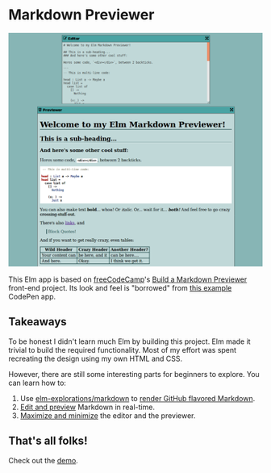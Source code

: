 # Markdown Previewer

![A screenshot of the Markdown Previewer](/markdown-previewer.png)

This Elm app is based on [freeCodeCamp](https://www.freecodecamp.com/)'s
[Build a Markdown Previewer](https://learn.freecodecamp.org/front-end-libraries/front-end-libraries-projects/build-a-markdown-previewer/)
front-end project. Its look and feel is "borrowed" from
[this example](https://codepen.io/freeCodeCamp/full/GrZVVO) CodePen app.

## Takeaways

To be honest I didn't learn much Elm by building this project. Elm made it
trivial to build the required functionality. Most of my effort was spent
recreating the design using my own HTML and CSS.

However, there are still some interesting parts for beginners to explore. You
can learn how to:

1. Use [elm-explorations/markdown](https://package.elm-lang.org/packages/elm-explorations/markdown/1.0.0/)
to [render GitHub flavored Markdown](https://github.com/elm-school/markdown-previewer/commit/74a77a09d892e9713abf96f7981b3d5b5eb50600).
2. [Edit and preview](https://github.com/elm-school/markdown-previewer/commit/4ca2369e731a82cb3d26f98c9d07d9db5d2ee32f)
Markdown in real-time.
3. [Maximize and minimize](https://github.com/elm-school/markdown-previewer/commit/0aff16d333b415ab060597b3f8c645e2d1cc0c00)
the editor and the previewer.

## That's all folks!

Check out the [demo](https://elm-school.github.io/markdown-previewer/).
